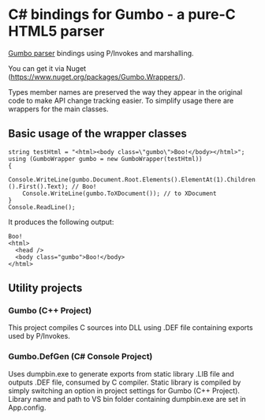 C# bindings for Gumbo - a pure-C HTML5 parser
=============

[Gumbo parser](https://github.com/google/gumbo-parser) bindings using P/Invokes and marshalling.

You can get it via Nuget (https://www.nuget.org/packages/Gumbo.Wrappers/).

Types member names are preserved the way they appear in the original code to make API change tracking easier.
To simplify usage there are wrappers for the main classes.

## Basic usage of the wrapper classes

    string testHtml = "<html><body class=\"gumbo\">Boo!</body></html>";
    using (GumboWrapper gumbo = new GumboWrapper(testHtml))
    {
        Console.WriteLine(gumbo.Document.Root.Elements().ElementAt(1).Children.OfType<TextWrapper>().First().Text); // Boo!
        Console.WriteLine(gumbo.ToXDocument()); // to XDocument
    }
    Console.ReadLine();

It produces the following output:

    Boo!
    <html>
      <head />
      <body class="gumbo">Boo!</body>
    </html>

## Utility projects

### Gumbo (C++ Project)

This project compiles C sources into DLL using .DEF file containing exports used by P/Invokes.

### Gumbo.DefGen (C# Console Project)

Uses dumpbin.exe to generate exports from static library .LIB file and outputs .DEF file, consumed by C compiler.
Static library is compiled by simply switching an option in project settings for Gumbo (C++ Project).
Library name and path to VS bin folder containing dumpbin.exe are set in App.config.
